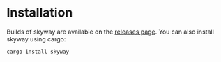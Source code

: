 # Installation

Builds of skyway are available on the [releases page](https://github.com/MapRVA/skyway/releases).
You can also install skyway using cargo:

```sh
cargo install skyway
```
